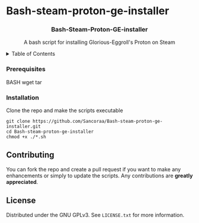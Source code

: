 # Bash-steam-proton-ge-installer

<h3 align="center">Bash-Steam-Proton-GE-installer</h3>
<p align="center">A bash script for installing Glorious-Eggroll's Proton on Steam</p>

<details>
 <summary>Table of Contents</summary>
 <ol>
  <li><a href="#prerequisites">Prerequisites</a></li>
  <li><a href="#installation">Installation</a></li>
  <li><a href="#contributing">Contributing</a></li>
 </ol>
 </details>
 
 ### Prerequisites
 
 BASH
 wget
 tar
 
 ### Installation
 
 Clone the repo and make the scripts executable
 
 ```
 git clone https://github.com/Sancoraa/Bash-steam-proton-ge-installer.git
 cd Bash-steam-proton-ge-installer
 chmod +x ./*.sh
 ```

## Contributing

You can fork the repo and create a pull request if you want to make any enhancements or simply to update the scripts. Any contributions are **greatly appreciated**.

## License

Distributed under the GNU GPLv3. See `LICENSE.txt` for more information.
